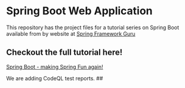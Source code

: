 # Spring Boot Web Application
This repository has the project files for a tutorial series on Spring Boot available from by website at [Spring Framework Guru](https://springframework.guru)

## Checkout the full tutorial here!
[Spring Boot - making Spring Fun again!](https://springframework.guru/spring-boot-web-application-part-1-spring-initializr/)

We are adding CodeQL test reports. ##
